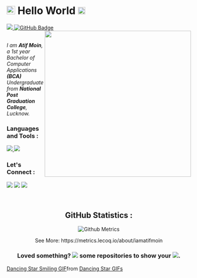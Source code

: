<!--<a href="#"><img width="100%" height="auto" src="https://i.imgur.com/iXuL1HG.png" height="175px"/></a>-->

<h1 align="left"><img src="https://raw.githubusercontent.com/MartinHeinz/MartinHeinz/master/wave.gif" width="23px"><b> Hello World</b> <img src="https://camo.githubusercontent.com/882324f85a27edea6f08e9a415d00e5110909697b338ee61d3fe53606b919e76/68747470733a2f2f696d6775722e636f6d2f54467a467633442e676966"width="20px"></h1>
<a href="https://github.com/Meghna-DAS/github-profile-views-counter">
    <img src="https://komarev.com/ghpvc/?username=iamatifmoin">
</a>
<a href="https://github.com/iamatifmoin?tab=followers"><img src="https://img.shields.io/github/followers/iamatifmoin?label=Followers&style=social" alt="GitHub Badge">
<img src="https://camo.githubusercontent.com/12e0d68f4910f6b0bb4358a6e600ddda201427e01ed1bcf264258900109ea9c6/68747470733a2f2f696d6775722e636f6d2f5a396e317935532e676966" width="400px" align="right"></a><br>


<br>

<p align="left"><i>I am <b>Atif Moin</b>, a 1st year Bachelor of Computer Applications <b>(BCA)</b><br>Undergraduate from <b>National Post Graduation College</b>, Lucknow.</i></p>


<!--<h4 align="right"> <img src="https://camo.githubusercontent.com/12e0d68f4910f6b0bb4358a6e600ddda201427e01ed1bcf264258900109ea9c6/68747470733a2f2f696d6775722e636f6d2f5a396e317935532e676966" width="400px"></h4>-->


<h3> <b>Languages and Tools :</b>
<p
   margin-top:5px
   margin-bottom:5px></p>

<p align="left"> 
    <a href="https://www.java.com" target="_blank"> <img src="https://img.icons8.com/color/48/000000/java-coffee-cup-logo.png"/> </a>
    <a href="https://www.cprogramming.com" target="_blank"> <img src="https://img.icons8.com/color/48/000000/c-programming.png"/> </a></h2>
    <!--<a href="https://reactjs.org/" target="_blank"> <img src="https://img.icons8.com/color/48/000000/react-native.png"/> </a>
    <a href="https://spring.io/projects/spring-boot" target="_blank"> <img src="https://img.icons8.com/color/48/000000/spring-logo.png"/> </a> 
    <a href="https://developer.mozilla.org/en-US/docs/Web/JavaScript" target="_blank"> <img src="https://img.icons8.com/color/48/000000/javascript.png"/> </a> 
    <a href="https://www.w3.org/html/" target="_blank"> <img src="https://img.icons8.com/color/48/000000/html-5.png"/> </a> 
    <a href="https://www.w3schools.com/css/" target="_blank"> <img src="https://img.icons8.com/color/48/000000/css3.png"/> </a> 
    <a href="https://getbootstrap.com" target="_blank"> <img src="https://img.icons8.com/color/48/000000/bootstrap.png"/> </a> 
    <a href="https://www.python.org" target="_blank"> <img src="https://img.icons8.com/color/48/000000/python.png"/> </a> 
    <a style="padding-right:8px;" href="https://nodejs.org" target="_blank"> <img src="https://img.icons8.com/color/48/000000/nodejs.png"/> </a> 
    <a style="padding-right:8px;" href="https://www.mysql.com/" target="_blank"> <img src="https://img.icons8.com/fluent/50/000000/mysql-logo.png"/> </a>
    <a href="https://www.mongodb.com/" target="_blank"> <img src="https://raw.githubusercontent.com/devicons/devicon/master/icons/mongodb/mongodb-original-wordmark.svg" alt="mongodb" width="48" height="48"/> </a> 
    <a href="https://firebase.google.com/" target="_blank"> <img src="https://img.icons8.com/color/48/000000/firebase.png"/> </a> 
    <a href="https://postman.com" target="_blank"> <img src="https://www.vectorlogo.zone/logos/getpostman/getpostman-icon.svg" alt="postman" width="45" height="45"/> </a>   
    <a href="https://git-scm.com/" target="_blank"> <img src="https://img.icons8.com/color/48/000000/git.png"/> </a> 
    <a href="https://www.jenkins.io" target="_blank"> <img src="https://www.vectorlogo.zone/logos/jenkins/jenkins-icon.svg" alt="jenkins" width="48" height="48"/> </a> 
    <a href="https://redux.js.org" target="_blank"> <img src="https://img.icons8.com/color/48/000000/redux.png"/> </a>
    <a href="https://expressjs.com" target="_blank"> <img src="https://raw.githubusercontent.com/devicons/devicon/master/icons/express/express-original-wordmark.svg" alt="express" width="40" height="40"/> </a>-->
</p>

<!-- [![React Badge](https://img.shields.io/badge/-React-61DBFB?style=for-the-badge&labelColor=black&logo=react&logoColor=61DBFB)](#)  [![Javascript Badge](https://img.shields.io/badge/-Javascript-F0DB4F?style=for-the-badge&labelColor=black&logo=javascript&logoColor=F0DB4F)](#) [![Typescript Badge](https://img.shields.io/badge/-Typescript-007acc?style=for-the-badge&labelColor=black&logo=typescript&logoColor=007acc)](#) [![Nodejs Badge](https://img.shields.io/badge/-Nodejs-3C873A?style=for-the-badge&labelColor=black&logo=node.js&logoColor=3C873A)](#) [![GraphQL Badge](https://img.shields.io/badge/-GraphQl-e535ab?style=for-the-badge&labelColor=black&logo=node.js&logoColor=e535ab)](#)
<br/>

<p align="center">
    <a href="https://github.com/iamatifmoin/github-readme-streak-stats">
        <img title="🔥 Get streak stats for your profile at git.io/streak-stats" alt="Subham Raoniar's streak" src="https://github-readme-streak-stats.herokuapp.com/?user=iamatifmoin&theme=black-ice&hide_border=true&stroke=0000&background=060A0CD0"/>
    </a>
</p>

## 📊 My Github Stats

  <br/>
    <a href="https://github.com/iamatifmoin/github-readme-stats"><img alt="Atif Moin's Github Stats" src="https://github-readme-stats.vercel.app/api?username=iamatifmoin&show_icons=true&count_private=true&theme=react&hide_border=true&bg_color=0D1117" /></a>
  <a href="https://github.com/iamatifmoin/github-readme-stats"><img alt="Atif Moin's Top Languages" src="https://github-readme-stats.vercel.app/api/top-langs/?username=iamatifmoin&langs_count=8&count_private=true&layout=compact&theme=react&hide_border=true&bg_color=0D1117" /></a>
  <br/>
  <b>Note:</b> Top languages is only a metric of the languages my public code consists of and doesn't reflect experience or skill level.


<br/>
<br/>

<a href="https://github.com/iamatifmoin/github-readme-activity-graph"><img alt="Subham Raoniar's Activity Graph" src="https://activity-graph.herokuapp.com/graph?username=iamatifmoin&bg_color=0D1117&color=5BCDEC&line=5BCDEC&point=FFFFFF&hide_border=true" /></a>

<br/>
<br/>-->

<h3> <b>Let's Connect :</b></h3>
<p align="left">

<a href = "https://www.linkedin.com/in/atif-moin-b1559a220/"><img src="https://img.icons8.com/fluent/48/000000/linkedin.png"/></a>
<a href = "https://twitter.com/iamatifmoin"><img src="https://img.icons8.com/fluent/48/000000/twitter.png"/></a>
<a href = "https://www.instagram.com/iamatifmoin"><img src="https://img.icons8.com/fluent/48/000000/instagram-new.png"/></a></h2>

</p>
<br>
<h2 align="center"> <b>GitHub Statistics :</b></h2>


<p align="center"><img src="https://metrics.lecoq.io/iamatifmoin" alt="Github Metrics"></p>
<p align="center">See More: https://metrics.lecoq.io/about/iamatifmoin</p>
<!--<h5>See More : </h5>
<p align="centre" a href = "https://metrics.lecoq.io/about/iamatifmoin"></p>-->
<h3 align="center" >Loved something? <img src="https://img.icons8.com/fluency/25/000000/christmas-star.png"/> some repositories to show your
<img src="https://img.icons8.com/color/25/000000/like--v3.png"/>.</h3>

<div class="tenor-gif-embed" data-postid="14736375" data-share-method="host" data-aspect-ratio="1" data-width="50%"><a href="https://tenor.com/view/dancing-star-smiling-happy-gif-14736375">Dancing Star Smiling GIF</a>from <a href="https://tenor.com/search/dancing+star-gifs">Dancing Star GIFs</a></div> <script type="text/javascript" async src="https://tenor.com/embed.js"></script>